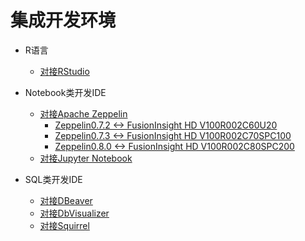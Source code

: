 <!-- ex_nonav -->

# 集成开发环境

* R语言
  * [对接RStudio](Using_RStudio_with_FusionInsight.md)


* Notebook类开发IDE
  * [对接Apache Zeppelin](Using_Zeppelin_with_FusionInsight_HD.md)
    * [Zeppelin0.7.2 <-> FusionInsight HD V100R002C60U20](Using_Zeppelin_0.7.2_with_FusionInsight_HD_C60U20.md)
    * [Zeppelin0.7.3 <-> FusionInsight HD V100R002C70SPC100](Using_Zeppelin_0.7.3_with_FusionInsight_HD_C70SPC100.md)
    * [Zeppelin0.8.0 <-> FusionInsight HD V100R002C80SPC200](Using_Zeppelin_0.8.0_with_FusionInsight_HD_C80SPC200.md)
  * [对接Jupyter Notebook](Using_Jupyter_Notebook_with_FusionInsight.md)


* SQL类开发IDE
  * [对接DBeaver](Using_DBeaver_with_FusionInsight.md)
  * [对接DbVisualizer](Using_DbVisualizer_with_FusionInsight.md)
  * [对接Squirrel](Using_Squirrel_with_FusionInsight.md)
